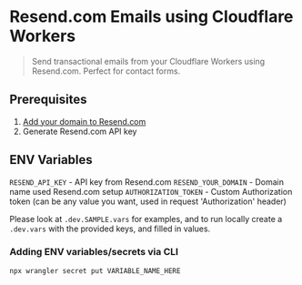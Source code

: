 # Resend.com Emails using Cloudflare Workers
> Send transactional emails from your Cloudflare Workers using Resend.com. Perfect for contact forms.

## Prerequisites
1. [Add your domain to Resend.com](https://resend.com/docs/dashboard/domains/cloudflare)
2. Generate Resend.com API key

## ENV Variables
`RESEND_API_KEY` - API key from Resend.com
`RESEND_YOUR_DOMAIN` - Domain name used Resend.com setup
`AUTHORIZATION_TOKEN` - Custom Authorization token (can be any value you want, used in request 'Authorization' header)

Please look at `.dev.SAMPLE.vars` for examples, and to run locally create a `.dev.vars` with the provided keys, and filled in values.

### Adding ENV variables/secrets via CLI
`npx wrangler secret put VARIABLE_NAME_HERE`